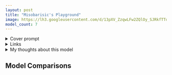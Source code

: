 ```yaml
---
layout: post
title: "Misobarisic's Playground"
image: https://lh3.googleusercontent.com/d/13pXV_ZzqwLFw2ZQlOy_SJRkfTTdyDtKO
model_count: 7
---
```


<details><summary>Cover prompt</summary>
<pre>
masterpiece, best quality, 1girl, blonde hair, short hair, blue eyes, wavy hair, hair ribbon, blue ribbon, detached sleeves, portrait
Negative prompt: (worst quallity, low quality:1.4)
Steps: 20, Sampler: Euler, CFG scale: 7, Seed: 1430320260, Size: 1024x512, Model: ArchonF222-fp16, Clip skip: 2
</pre>
</details>
<details><summary>Links</summary>

</details>
<details><summary>My thoughts about this model</summary>

</details>

## Model Comparisons